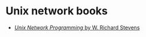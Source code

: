 # Unix network books
* [*Unix Network Programming* by W. Richard Stevens](./Unix%20Network%20Programming%20-%20W.%20Richard%20Stevens/)